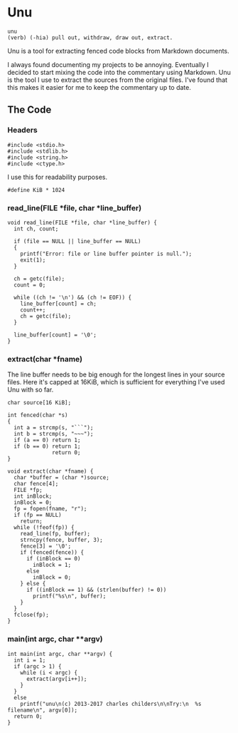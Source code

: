 # Unu

    unu
    (verb) (-hia) pull out, withdraw, draw out, extract.

Unu is a tool for extracting fenced code blocks from Markdown documents.

I always found documenting my projects to be annoying. Eventually I decided to start mixing the code into the commentary using Markdown. Unu is the tool I use to extract the sources from the original files. I've found that this makes it easier for me to keep the commentary up to date.

## The Code

### Headers

~~~
#include <stdio.h>
#include <stdlib.h>
#include <string.h>
#include <ctype.h>
~~~

I use this for readability purposes.

~~~
#define KiB * 1024
~~~


### read_line(FILE *file, char *line_buffer)

~~~
void read_line(FILE *file, char *line_buffer) {
  int ch, count;

  if (file == NULL || line_buffer == NULL)
  {
    printf("Error: file or line buffer pointer is null.");
    exit(1);
  }

  ch = getc(file);
  count = 0;

  while ((ch != '\n') && (ch != EOF)) {
    line_buffer[count] = ch;
    count++;
    ch = getc(file);
  }

  line_buffer[count] = '\0';
}
~~~

### extract(char *fname)

The line buffer needs to be big enough for the longest lines in your source files. Here it's capped at 16KiB, which is sufficient for everything I've used Unu with so far.

~~~
char source[16 KiB];
~~~

~~~
int fenced(char *s)
{
  int a = strcmp(s, "```");
  int b = strcmp(s, "~~~");
  if (a == 0) return 1;
  if (b == 0) return 1;
              return 0;
}

void extract(char *fname) {
  char *buffer = (char *)source;
  char fence[4];
  FILE *fp;
  int inBlock;
  inBlock = 0;
  fp = fopen(fname, "r");
  if (fp == NULL)
    return;
  while (!feof(fp)) {
    read_line(fp, buffer);
    strncpy(fence, buffer, 3);
    fence[3] = '\0';
    if (fenced(fence)) {
      if (inBlock == 0)
        inBlock = 1;
      else
        inBlock = 0;
    } else {
      if ((inBlock == 1) && (strlen(buffer) != 0))
        printf("%s\n", buffer);
    }
  }
  fclose(fp);
}
~~~

### main(int argc, char **argv)

~~~
int main(int argc, char **argv) {
  int i = 1;
  if (argc > 1) {
    while (i < argc) {
      extract(argv[i++]);
    }
  }
  else
    printf("unu\n(c) 2013-2017 charles childers\n\nTry:\n  %s filename\n", argv[0]);
  return 0;
}
~~~

